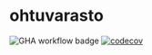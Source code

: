 # ohtuvarasto

![GHA workflow badge](https://github.com/sannilatvala/ohtuvarasto/workflows/CI/badge.svg)
[![codecov](https://codecov.io/gh/sannilatvala/ohtuvarasto/graph/badge.svg?token=PIG81MGAXL)](https://codecov.io/gh/sannilatvala/ohtuvarasto)

